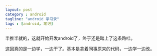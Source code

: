 ```yaml
---
layout: post
category : android
tagline: "android 学习录"
tags : [android, 笔记]
---
```

半推半就的，这就开始开发android了，终于还是踏上了这条路哇。

这回真的是一边学，一边干了。基本是拿着同事原来的代码，一边学一边改。
